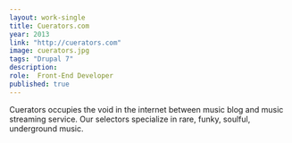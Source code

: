 ```yaml
---
layout: work-single
title: Cuerators.com
year: 2013
link: "http://cuerators.com"
image: cuerators.jpg
tags: "Drupal 7"
description:
role:  Front-End Developer
published: true
---
```

Cuerators occupies the void in the internet between music blog and music streaming service. Our selectors specialize in rare, funky, soulful, underground music.
